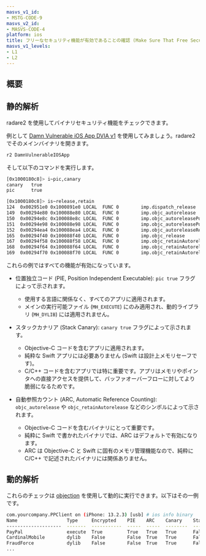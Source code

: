 ```yaml
---
masvs_v1_id:
- MSTG-CODE-9
masvs_v2_id:
- MASVS-CODE-4
platform: ios
title: フリーなセキュリティ機能が有効であることの確認 (Make Sure That Free Security Features Are Activated)
masvs_v1_levels:
- L1
- L2
---
```


## 概要

## 静的解析

radare2 を使用してバイナリセキュリティ機能をチェックできます。

例として [Damn Vulnerable iOS App DVIA v1](https://github.com/prateek147/DVIA/) を使用してみましょう。radare2 でそのメインバイナリを開きます。

```bash
r2 DamnVulnerableIOSApp
```

そして以下のコマンドを実行します。

```bash
[0x1000180c8]> i~pic,canary
canary   true
pic      true
```

```bash
[0x1000180c8]> is~release,retain
124  0x002951e0 0x1000891e0 LOCAL  FUNC 0        imp.dispatch_release
149  0x00294e80 0x100088e80 LOCAL  FUNC 0        imp.objc_autorelease
150  0x00294e8c 0x100088e8c LOCAL  FUNC 0        imp.objc_autoreleasePoolPop
151  0x00294e98 0x100088e98 LOCAL  FUNC 0        imp.objc_autoreleasePoolPush
152  0x00294ea4 0x100088ea4 LOCAL  FUNC 0        imp.objc_autoreleaseReturnValue
165  0x00294f40 0x100088f40 LOCAL  FUNC 0        imp.objc_release
167  0x00294f58 0x100088f58 LOCAL  FUNC 0        imp.objc_retainAutorelease
168  0x00294f64 0x100088f64 LOCAL  FUNC 0        imp.objc_retainAutoreleaseReturnValue
169  0x00294f70 0x100088f70 LOCAL  FUNC 0        imp.objc_retainAutoreleasedReturnValue
```

これらの例ではすべての機能が有効になっています。

- 位置独立コード (PIE, Position Independent Executable): `pic true` フラグによって示されます。
    - 使用する言語に関係なく、すべてのアプリに適用されます。
    - メインの実行可能ファイル (`MH_EXECUTE`) にのみ適用され、動的ライブラリ (`MH_DYLIB`) には適用されません。

- スタックカナリア (Stack Canary): `canary true` フラグによって示されます。
    - Objective-C コードを含むアプリに適用されます。
    - 純粋な Swift アプリには必要ありません (Swift は設計上メモリセーフです)。
    - C/C++ コードを含むアプリでは特に重要です。アプリはメモリやポインタへの直接アクセスを提供して、バッファオーバーフローに対してより脆弱になるためです。

- 自動参照カウント (ARC, Automatic Reference Counting): `objc_autorelease` や `objc_retainAutorelease` などのシンボルによって示されます。
    - Objective-C コードを含むバイナリにとって重要です。
    - 純粋に Swift で書かれたバイナリでは、ARC はデフォルトで有効になります。
    - ARC は Objective-C と Swift に固有のメモリ管理機能なので、純粋に C/C++ で記述されたバイナリには関係ありません。

## 動的解析

これらのチェックは [objection](../../../Document/0x08a-Testing-Tools.md#objection) を使用して動的に実行できます。以下はその一例です。

```bash
com.yourcompany.PPClient on (iPhone: 13.2.3) [usb] # ios info binary
Name                  Type     Encrypted    PIE    ARC    Canary    Stack Exec    RootSafe
--------------------  -------  -----------  -----  -----  --------  ------------  ----------
PayPal                execute  True         True   True   True      False         False
CardinalMobile        dylib    False        False  True   True      False         False
FraudForce            dylib    False        False  True   True      False         False
...
```
